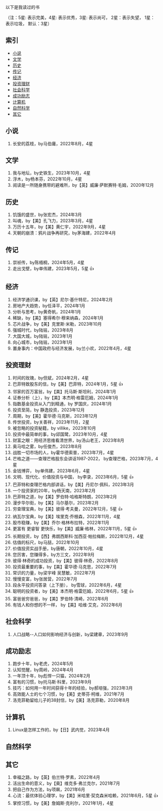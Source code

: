 以下是我读过的书

（注：5星: 表示完美，4星: 表示优秀，3星: 表示尚可， 2星：表示失望， 1星：表示垃圾， 默认：3星）


## 索引

- [小说](#小说)
- [文学](#文学)
- [历史](#历史)
- [传记](#传记)
- [经济](#经济)
- [投资理财](#投资理财)
- [社会科学](#社会科学)
- [成功励志](#成功励志)
- [计算机](#计算机)
- [自然科学](#自然科学)
- [其它](#其它)

## 小说
1. 长安的荔枝，by马伯庸，2022年8月，4星

## 文学
1. 我与地坛，by史铁生，2023年10月，4星
1. 浮木，by杨本芬，2022年10月，4星
1. 阅读是一所随身携带的避难所，by【英】威廉·萨默赛特·毛姆，2020年12月

## 历史
1. 饥饿的盛世，by张宏杰，2024年3月
1. 叫魂，by【美】孔飞力，2023年3月，4星
1. 万历十五年，by【美】黄仁宇，2022年9月，4星
1. 天朝的崩溃：鸦片战争再研究，by茅海建，2022年4月

## 传记
1. 崇祯传，by陈梧桐，2024年5月，4星
1. 走出戈壁，by单伟建，2023年5月，5星 :+1:

## 经济
1. 经济学通识课，by【英】尼尔·基什特尼，2024年2月
1. 房地产大趋势，by任泽平，2024年1月
1. 分析与思考，by黄奇帆，2024年1月
1. 稀缺，by【美】塞得希尔·穆来纳森，2024年1月
1. 芯片战争，by【美】克里斯·米勒，2023年10月
1. 强城时代，by陆铭，2023年8月
1. 大国大城，by陆铭，2023年1月
1. 向心城市，by陆铭，2023年1月
1. 置身事内：中国政府与经济发展，by兰小欢，2022年4月，4星

## 投资理财
1. 时间的玫瑰，by但斌，2024年2月，4星
1. 巴菲特致股东的信，by【美】巴菲特，2024年1月，5星 :+1:
1. 邻家的百万富翁，by【美】托马斯·斯坦利，2024年1月
1. 证券分析（上），by【美】本杰明·格雷厄姆，2024年1月
1. 指数基金投资从入门到精通，by 罗国庆，2024年1月
1. 投资至简，by 静逸投资，2023年12月
1. 周期，by【美】霍华德·马克斯，2023年12月
1. 传世投资，by关善祥，2023年11月，2星
1. 被忽略的投资秘籍，by villike，2023年10月
1. 投资中最简单的事，by邱国鹭，2023年10月，4星
1. 财富之眼：用经济思维看清世界，by汤山老王，2023年8月
1. 奥马哈之雾，by任俊杰，2023年8月
1. 战胜一切市场的人，by霍华德索普，2023年7月，4星
1. 芒格之道——查理芒格股东会讲话1987-2022， by查理芒格，2023年7月，4星
1. 金钱博弈， by单伟建，2023年6月，4星
1. 文明、现代化、价值投资与中国， by李录，2023年6月，5星 :+1:
1. 巴菲特和查理芒格内部讲话，by【美】丹尼尔·佩科，2023年3月
1. 一个投资家的20年，by杨天南，2023年2月
1. 巴菲特之道，by【美】罗伯特·哈格斯特朗，2023年2月
1. 漫步华尔街，by【美】马尔基尔，2023年2月
1. 穷查理宝典，by【美】彼得·考夫曼，2022年12月，5星 :+1:
1. 纳瓦尔宝典，by【美】埃里克·乔根森，2022年11月，4星
1. 股市稳赚，by【美】乔尔·格林布拉特，2022年11月
1. 更富有 更睿智 更快乐，by【美】威廉·格林，2022年11月，5星 :+1:
1. 长期投资，by【西】弗朗西斯科·加西亚·帕拉梅斯，2022年12月，4星
1. 估值的标尺，by马喆，2022年10月
1. 价值投资实战手册，by唐朝，2022年10月，4星
1. 您厉害，您赚得多，by方三文，2022年9月
1. 彼得·林奇的成功投资，by【美】彼得·林奇，2022年8月
1. 投资最重要的事，by【美】霍华德·马克思，2022年7月
1. 常识的力量，by梁宇峰 吴慧敏，2022年7月
1. 慢慢变富，by张居营，2022年7月
1. 段永平投资问答录（上下册）， by雪球，2022年6月，4星
1. 聪明的投资者，by【美】本杰明·格雷厄姆，2022年6月，5星 :+1:
1. 富爸爸穷爸爸，by【美】罗伯特·清崎，2022年6月
1. 有钱人和你想的不一样， by【美】哈维·艾克，2022年6月

## 社会科学
1. 人口战略--人口如何影响经济与创新，by梁建章，2023年9月

## 成功励志
1. 跑步十年，by老虎，2024年5月
1. 认知觉醒，by周岭，2024年4月
1. 一年顶十年，by彪悍一只猫，2024年2月
1. 富有的习惯，by托马斯·科里，2023年9月
1. 技巧：如何用一年时间获得十年的经验，by郝培强，2023年3月
1. 高效能人士的七个习惯，by【美】史蒂芬·柯维，2021年7月
1. 洛克菲勒留给儿子的38封信，by【美】洛克菲勒，2020年8月

## 计算机
1. Linux是怎样工作的，by【日】武内觉，2023年4月
   
## 自然科学

## 其它
1. 幸福之路，by【英】伯兰特·罗素，2022年4月
1. 活出生命的意义，by【奥】维克多·弗兰克尔，2021年7月
1. 把自己作为方法，by项飙，2021年6月
1. 心流：最优体验心理学，by【美】米哈里·契克森米哈赖，2021年6月，5星 :+1:
1. 掌控习惯，by【美】詹姆斯·克利尔，2021年1月，4星

